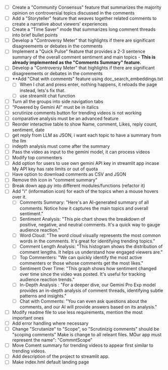 - [ ] Create a "Community Consensus" feature that summarizes the majority opinion on controversial topics discussed in the comments
- [ ] Add a "Storyteller" feature that weaves together related comments to create a narrative about viewers' experiences
- [ ] Create a "Time Saver" mode that summarizes long comment threads into brief bullet points
- [ ] Develop a "Controversy Meter" that highlights if there are significant disagreements or debates in the comments
- [ ] Implement a "Quick Pulse" feature that provides a 2-3 sentence summary of the overall comment sentiment and main topics - **This is already implemented as the "Comments Summary" feature.**
- [ ] Develop a "Controversy Meter" that highlights if there are significant disagreements or debates in the comments
- [ ] **Add "Chat with comments" feature using doc_search_embeddings.txt
  - [ ] When I chat and press enter, nothing happens, it reloads the page instead, lets's fix that.
  - [ ] use streamlit chat function
- [ ] Turn all the groups into side navigation tabs 
- [ ] "Powered by Gemini AI" must be in italics
- [ ] scrutinize comments button for trending videos is not working
- [ ] comparative analysis must be an advanced feature
- [ ] Reorder interactive table to show Name, comment, Likes, reply count, sentiment, date
- [ ] get reply from LLM as JSON, i want each topic to have a summary from the llm
- [ ] indepth analysis must come after the summary
- [ ] Pass the video as input to the gemini model, it can process videos
- [ ] Modify top commenters
- [ ] Add option for users to use own gemini API key in streamlit app incase My API key has rate limits or out of quota
- [ ] Have option to download comments as CSV and JSON
- [ ] Remove thh icon in "comment summary" 
- [ ] Break down app.py into different modules/functions (refactor it)
- [ ] Add "i" (information icon) for each of the topics when a mouse hovers over it.
  - [ ] Comments Summary: "Here's an AI-generated summary of all comments. Notice how it captures the main topics and overall sentiment."
  - [ ] Sentiment Analysis: "This pie chart shows the breakdown of positive, negative, and neutral comments. It's a quick way to gauge audience reaction."
  - [ ] Word Cloud: "The word cloud visually represents the most common words in the comments. It's great for identifying trending topics."
  - [ ] Comment Length Analysis: "This histogram shows the distribution of comment lengths. It helps us understand how engaged viewers are."
  - [ ] Top Commenters: "We can quickly identify the most active commenters or those whose comments get the most likes."
  - [ ] Sentiment Over Time: "This graph shows how sentiment changed over time since the video was posted. It's useful for tracking audience reaction trends."
  - [ ] In-Depth Analysis : "For a deeper dive, our Gemini Pro Exp model provides an in-depth analysis of comment threads, identifying subtle patterns and insights."
  - [ ] Chat with Comments: "You can even ask questions about the comments, and our AI will provide answers based on its analysis."
- [ ] Modify readme file to use less requirements, mention the most important ones
- [ ] Add error handling where necessary
- [ ] Change "Scrutanize" to "Scope", so "Scrutinizig comments" should be "scoping comments" Make is change to all releant files. MOur app must represent  the name": "CommntScope" 
- [ ] Move Coment summary for trending videos to appear first similar to trending videos.
- [ ] Add description of the project to streamlit app. 
- [ ] Make index.hml default landing page
